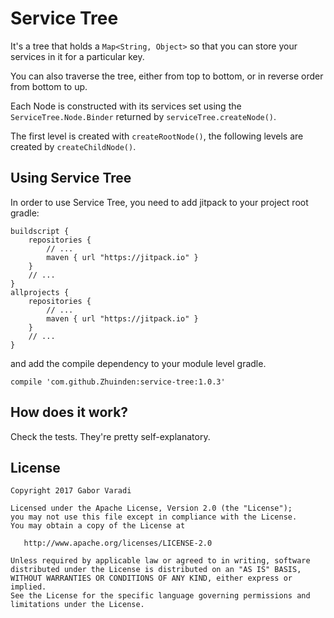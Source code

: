 # Service Tree

It's a tree that holds a `Map<String, Object>` so that you can store your services in it for a particular key.

You can also traverse the tree, either from top to bottom, or in reverse order from bottom to up.

Each Node is constructed with its services set using the `ServiceTree.Node.Binder` returned by `serviceTree.createNode()`.

The first level is created with `createRootNode()`, the following levels are created by `createChildNode()`.

## Using Service Tree

In order to use Service Tree, you need to add jitpack to your project root gradle:

    buildscript {
        repositories {
            // ...
            maven { url "https://jitpack.io" }
        }
        // ...
    }
    allprojects {
        repositories {
            // ...
            maven { url "https://jitpack.io" }
        }
        // ...
    }


and add the compile dependency to your module level gradle.

    compile 'com.github.Zhuinden:service-tree:1.0.3'

## How does it work?

Check the tests. They're pretty self-explanatory.


## License

    Copyright 2017 Gabor Varadi

    Licensed under the Apache License, Version 2.0 (the "License");
    you may not use this file except in compliance with the License.
    You may obtain a copy of the License at

       http://www.apache.org/licenses/LICENSE-2.0

    Unless required by applicable law or agreed to in writing, software
    distributed under the License is distributed on an "AS IS" BASIS,
    WITHOUT WARRANTIES OR CONDITIONS OF ANY KIND, either express or implied.
    See the License for the specific language governing permissions and
    limitations under the License.